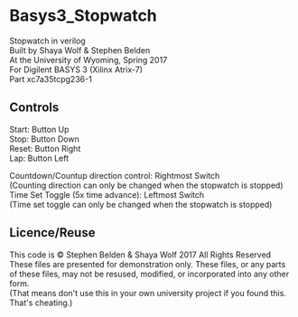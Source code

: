 # Basys3_Stopwatch

Stopwatch in verilog  
Built by Shaya Wolf & Stephen Belden  
At the University of Wyoming, Spring 2017  
For Digilent BASYS 3 (Xilinx Atrix-7)  
Part xc7a35tcpg236-1

## Controls

Start: Button Up  
Stop: Button Down  
Reset: Button Right  
Lap: Button Left

Countdown/Countup direction control: Rightmost Switch  
(Counting direction can only be changed when the stopwatch is stopped)  
Time Set Toggle (5x time advance): Leftmost Switch  
(Time set toggle can only be changed when the stopwatch is stopped)

## Licence/Reuse

This code is &copy; Stephen Belden & Shaya Wolf 2017 All Rights Reserved  
These files are presented for demonstration only. These files, or any parts of these files, may not be resused, modified, or incorporated into any other form.  
(That means don't use this in your own university project if you found this. That's cheating.)
